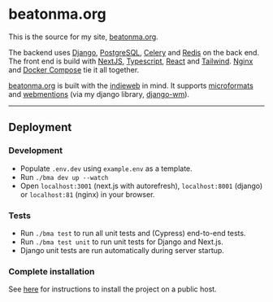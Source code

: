 # beatonma.org

This is the source for my site, [beatonma.org](https://beatonma.org).

The backend uses [Django](https://www.djangoproject.com), [PostgreSQL](https://postgreql.org), [Celery](https://docs.celeryq.dev) and [Redis](https://redis.io) on the back end. The front end is build with [NextJS](https://nextjs.org), [Typescript](https://typescriptlang.org), [React](https://reactjs.org) and [Tailwind](https://tailwindcss.com). [Nginx](https://www.nginx.com) and [Docker Compose](https://github.com/docker/compose) tie it all together.

[beatonma.org](https://beatonma.org) is built with the [indieweb](https://indieweb.org) in mind. It supports [microformats](https://microformats.org) and [webmentions](https://indieweb.org/Webmention) (via my django library, [django-wm](https://github.com/beatonma/django-wm)).


---
## Deployment

### Development
- Populate `.env.dev` using `example.env` as a template.
- Run `./bma dev up --watch`
- Open `localhost:3001` (next.js with autorefresh), `localhost:8001` (django) or `localhost:81` (nginx) in your browser.

### Tests
- Run `./bma test` to run all unit tests and (Cypress) end-to-end tests.
- Run `./bma test unit` to run unit tests for Django and Next.js.
- Django unit tests are run automatically during server startup.

### Complete installation
See [here](tools/install/README.md) for instructions to install the project on a public host.
